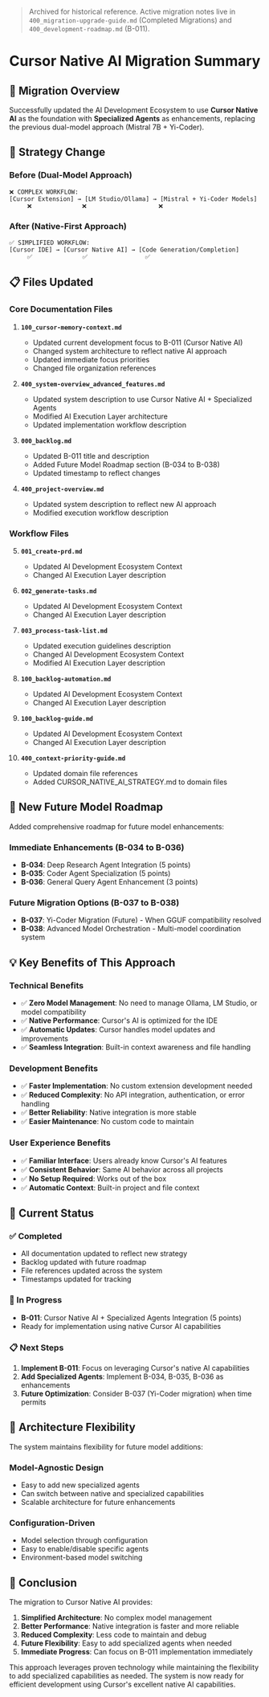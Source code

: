 > Archived for historical reference. Active migration notes live in `400_migration-upgrade-guide.md` (Completed Migrations) and `400_development-roadmap.md` (B-011).
<!-- CONTEXT_REFERENCE: 400_context-priority-guide.md -->
<!-- MODULE_REFERENCE: 400_deployment-environment-guide.md -->
<!-- MODULE_REFERENCE: 400_migration-upgrade-guide.md -->
<!-- MODULE_REFERENCE: docs/100_ai-development-ecosystem.md -->

# Cursor Native AI Migration Summary

## 🎯 **Migration Overview**

Successfully updated the AI Development Ecosystem to use **Cursor Native AI** as the foundation with **Specialized Agents** as enhancements, replacing the previous dual-model approach (Mistral 7B + Yi-Coder).

## 🔄 **Strategy Change**

### **Before (Dual-Model Approach)**
```
❌ COMPLEX WORKFLOW:
[Cursor Extension] → [LM Studio/Ollama] → [Mistral + Yi-Coder Models]
     ❌              ❌                    ❌
```

### **After (Native-First Approach)**
```
✅ SIMPLIFIED WORKFLOW:
[Cursor IDE] → [Cursor Native AI] → [Code Generation/Completion]
     ✅              ✅                ✅
```

## 📋 **Files Updated**

### **Core Documentation Files**
1. **`100_cursor-memory-context.md`**
   - Updated current development focus to B-011 (Cursor Native AI)
   - Changed system architecture to reflect native AI approach
   - Updated immediate focus priorities
   - Changed file organization references

2. **`400_system-overview_advanced_features.md`**
   - Updated system description to use Cursor Native AI + Specialized Agents
   - Modified AI Execution Layer architecture
   - Updated implementation workflow description

3. **`000_backlog.md`**
   - Updated B-011 title and description
   - Added Future Model Roadmap section (B-034 to B-038)
   - Updated timestamp to reflect changes

4. **`400_project-overview.md`**
   - Updated system description to reflect new AI approach
   - Modified execution workflow description

### **Workflow Files**
5. **`001_create-prd.md`**
   - Updated AI Development Ecosystem Context
   - Changed AI Execution Layer description

6. **`002_generate-tasks.md`**
   - Updated AI Development Ecosystem Context
   - Changed AI Execution Layer description

7. **`003_process-task-list.md`**
   - Updated execution guidelines description
   - Changed AI Development Ecosystem Context
   - Modified AI Execution Layer description

8. **`100_backlog-automation.md`**
   - Updated AI Development Ecosystem Context
   - Changed AI Execution Layer description

9. **`100_backlog-guide.md`**
   - Updated AI Development Ecosystem Context
   - Changed AI Execution Layer description

10. **`400_context-priority-guide.md`**
    - Updated domain file references
    - Added CURSOR_NATIVE_AI_STRATEGY.md to domain files

## 🚀 **New Future Model Roadmap**

Added comprehensive roadmap for future model enhancements:

### **Immediate Enhancements (B-034 to B-036)**
- **B-034**: Deep Research Agent Integration (5 points)
- **B-035**: Coder Agent Specialization (5 points)  
- **B-036**: General Query Agent Enhancement (3 points)

### **Future Migration Options (B-037 to B-038)**
- **B-037**: Yi-Coder Migration (Future) - When GGUF compatibility resolved
- **B-038**: Advanced Model Orchestration - Multi-model coordination system

## 💡 **Key Benefits of This Approach**

### **Technical Benefits**
- ✅ **Zero Model Management**: No need to manage Ollama, LM Studio, or model compatibility
- ✅ **Native Performance**: Cursor's AI is optimized for the IDE
- ✅ **Automatic Updates**: Cursor handles model updates and improvements
- ✅ **Seamless Integration**: Built-in context awareness and file handling

### **Development Benefits**
- ✅ **Faster Implementation**: No custom extension development needed
- ✅ **Reduced Complexity**: No API integration, authentication, or error handling
- ✅ **Better Reliability**: Native integration is more stable
- ✅ **Easier Maintenance**: No custom code to maintain

### **User Experience Benefits**
- ✅ **Familiar Interface**: Users already know Cursor's AI features
- ✅ **Consistent Behavior**: Same AI behavior across all projects
- ✅ **No Setup Required**: Works out of the box
- ✅ **Automatic Context**: Built-in project and file context

## 🎯 **Current Status**

### **✅ Completed**
- All documentation updated to reflect new strategy
- Backlog updated with future roadmap
- File references updated across the system
- Timestamps updated for tracking

### **🔄 In Progress**
- **B-011**: Cursor Native AI + Specialized Agents Integration (5 points)
- Ready for implementation using native Cursor AI capabilities

### **📋 Next Steps**
1. **Implement B-011**: Focus on leveraging Cursor's native AI capabilities
2. **Add Specialized Agents**: Implement B-034, B-035, B-036 as enhancements
3. **Future Optimization**: Consider B-037 (Yi-Coder migration) when time permits

## 🔧 **Architecture Flexibility**

The system maintains flexibility for future model additions:

### **Model-Agnostic Design**
- Easy to add new specialized agents
- Can switch between native and specialized capabilities
- Scalable architecture for future enhancements

### **Configuration-Driven**
- Model selection through configuration
- Easy to enable/disable specific agents
- Environment-based model switching

## 🎉 **Conclusion**

The migration to Cursor Native AI provides:

1. **Simplified Architecture**: No complex model management
2. **Better Performance**: Native integration is faster and more reliable
3. **Reduced Complexity**: Less code to maintain and debug
4. **Future Flexibility**: Easy to add specialized agents when needed
5. **Immediate Progress**: Can focus on B-011 implementation immediately

This approach leverages proven technology while maintaining the flexibility to add specialized capabilities as needed. The system is now ready for efficient development using Cursor's excellent native AI capabilities. 